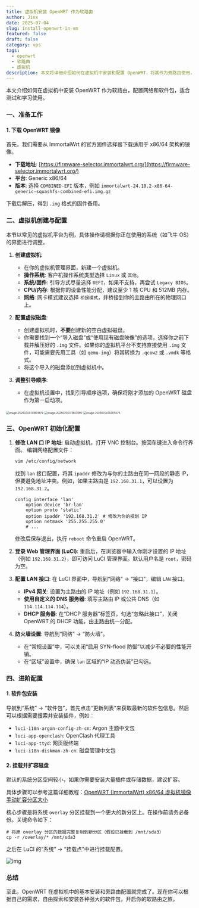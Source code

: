 ```yaml
---
title: 虚拟机安装 OpenWRT 作为软路由
author: Jinx
date: 2025-07-04
slug: install-openwrt-in-vm
featured: false
draft: false
category: vps
tags:
  - openwrt
  - 软路由
  - 虚拟机
description: 本文将详细介绍如何在虚拟机中安装和配置 OpenWRT，将其作为旁路由使用，适合家庭网络实验或扩展网络功能。
---
```


本文介绍如何在虚拟机中安装 OpenWRT 作为软路由，配置网络和软件包，适合测试和学习使用。

### 一、准备工作

#### 1. 下载 OpenWRT 镜像

首先，我们需要从 ImmortalWrt 的官方固件选择器下载适用于 x86/64 架构的镜像。

- **下载地址**: [https://firmware-selector.immortalwrt.org/](https://firmware-selector.immortalwrt.org/)
- **平台**: Generic x86/64
- **版本**: 选择 `COMBINED-EFI` 版本，例如 `immortalwrt-24.10.2-x86-64-generic-squashfs-combined-efi.img.gz`

下载后解压，得到 `.img` 格式的固件备用。

### 二、虚拟机创建与配置

本节以常见的虚拟机平台为例，具体操作请根据你正在使用的系统（如飞牛 OS）的界面进行调整。

1.  **创建虚拟机**:

    - 在你的虚拟机管理界面，新建一个虚拟机。
    - **操作系统**: 客户机操作系统类型选择 `Linux` 或 `其他`。
    - **系统/固件**: 引导方式尽量选择 `UEFI`，如果不支持，再尝试 `Legacy BIOS`。
    - **CPU/内存**: 根据你的设备性能分配，建议至少 1 核 CPU 和 512MB 内存。
    - **网络**: 网卡模式建议选择 `桥接模式`，并桥接到你的主路由所在的物理网口上。

2.  **配置虚拟磁盘**:

    - 创建虚拟机时，**不要**创建新的空白虚拟磁盘。
    - 你需要找到一个“导入磁盘”或“使用现有磁盘映像”的选项，选择你之前下载并解压好的 `.img` 文件。如果你的虚拟机平台不支持直接使用 `.img` 文件，可能需要先用工具（如 `qemu-img`）将其转换为 `.qcow2` 或 `.vmdk` 等格式。
    - 将这个导入的磁盘添加到虚拟机中。

3.  **调整引导顺序**:
    - 在虚拟机设置中，找到引导顺序选项，确保将刚才添加的 OpenWRT 磁盘作为第一启动项。

<img src="https://oss.mytest.cc/2025/07/77e948125837be33e131bcd15fa02499.png" alt="image-20250704131801879" style="zoom:50%;" />

<img src="https://oss.mytest.cc/2025/07/177353bacb366458e275b82bbb3ee8d1.png" alt="image-20250704131847950" style="zoom:50%;" />

<img src="https://oss.mytest.cc/2025/07/fff9b4d148970df66fa350c3ad623491.png" alt="image-20250704132115075" style="zoom:50%;" />

### 三、OpenWRT 初始化配置

1.  **修改 LAN 口 IP 地址**:
    启动虚拟机，打开 VNC 控制台。按回车键进入命令行界面。
    编辑网络配置文件：

    ```bash
    vim /etc/config/network
    ```

    找到 `lan` 接口配置，将其 `ipaddr` 修改为与你的主路由在同一网段的静态 IP，但要避免地址冲突。例如，如果主路由是 `192.168.31.1`，可以设置为 `192.168.31.2`。

    ```
    config interface 'lan'
        option device 'br-lan'
        option proto 'static'
        option ipaddr '192.168.31.2' # 修改为你的规划 IP
        option netmask '255.255.255.0'
        # ...
    ```

    修改后保存退出，执行 `reboot` 命令重启 OpenWRT。

2.  **登录 Web 管理界面 (LuCI)**:
    重启后，在浏览器中输入你刚才设置的 IP 地址（例如 `192.168.31.2`），即可访问 LuCI 管理界面。默认用户名是 `root`，密码为空。

3.  **配置 LAN 接口**:
    在 LuCI 界面中，导航到“网络” -> “接口”，编辑 `LAN` 接口。

    - **IPv4 网关**: 设置为主路由的 IP 地址（例如 `192.168.31.1`）。
    - **使用自定义的 DNS 服务器**: 填写主路由 IP 或公共 DNS（如 `114.114.114.114`）。
    - **DHCP 服务器**: 在“DHCP 服务器”标签页，勾选“忽略此接口”，关闭 OpenWRT 的 DHCP 功能，由主路由统一分配。

4.  **防火墙设置**:
    导航到“网络” -> “防火墙”。
    - 在“常规设置”中，可以关闭“启用 SYN-flood 防御”以减少不必要的性能开销。
    - 在“区域”设置中，确保 `lan` 区域的“IP 动态伪装”已勾选。

### 四、进阶配置

#### 1. 软件包安装

导航到“系统” -> “软件包”，首先点击“更新列表”来获取最新的软件包信息。然后可以根据需要搜索并安装插件，例如：

- `luci-i18n-argon-config-zh-cn`: Argon 主题中文包
- `luci-app-openclash`: OpenClash 代理工具
- `luci-app-ttyd`: 网页版终端
- `luci-i18n-diskman-zh-cn`: 磁盘管理中文包

#### 2. 挂载并扩容磁盘

默认的系统分区空间较小，如果你需要安装大量插件或存储数据，建议扩容。

具体步骤可以参考这篇详细教程：[OpenWRT (ImmortalWrt) x86/64 虚拟机镜像手动扩容分区大小](https://www.techkoala.net/openwrt_resize/)

核心步骤是将系统 `overlay` 分区挂载到一个更大的新分区上。在操作前请务必备份。关键命令如下：

```shell
# 将原 overlay 分区的数据完整复制到新分区（假设已挂载到 /mnt/sda3）
cp -r /overlay/* /mnt/sda3
```

之后在 LuCI 的“系统” -> “挂载点”中进行挂载配置。

![img](https://www.techkoala.net/images/Network/OpenWRT_overlay/mountpoint.webp)

### 总结

至此，OpenWRT 在虚拟机中的基本安装和旁路由配置就完成了。现在你可以根据自己的需求，自由探索和安装各种强大的软件包，开启你的软路由之旅。
